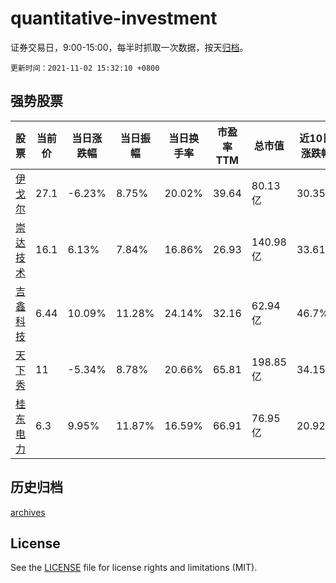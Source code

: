 # quantitative-investment

证券交易日，9:00-15:00，每半时抓取一次数据，按天[归档](archives)。

`更新时间：2021-11-02 15:32:10 +0800`

## 强势股票

|股票|当前价|当日涨跌幅|当日振幅|当日换手率|市盈率TTM|总市值|近10日涨跌幅|
|----|----|----|----|----|----|----|----|
|[伊戈尔](https://xueqiu.com/S/SZ002922)|27.1|-6.23%|8.75%|20.02%|39.64|80.13亿|30.35%|
|[崇达技术](https://xueqiu.com/S/SZ002815)|16.1|6.13%|7.84%|16.86%|26.93|140.98亿|33.61%|
|[吉鑫科技](https://xueqiu.com/S/SH601218)|6.44|10.09%|11.28%|24.14%|32.16|62.94亿|46.7%|
|[天下秀](https://xueqiu.com/S/SH600556)|11|-5.34%|8.78%|20.66%|65.81|198.85亿|34.15%|
|[桂东电力](https://xueqiu.com/S/SH600310)|6.3|9.95%|11.87%|16.59%|66.91|76.95亿|20.92%|

## 历史归档

[archives](archives)

## License

See the [LICENSE](LICENSE) file for license rights and limitations (MIT).